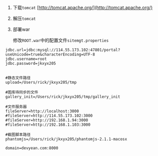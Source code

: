 1. 下载`tomcat` [http://tomcat.apache.org/](http://tomcat.apache.org/)
2. 解压`tomcat`
3. 部署war

   修改`ROOT.war`中的配置文件`sitemgt.properties`

```
jdbc.url=jdbc:mysql://114.55.173.102:47801/portal?useUnicode=true&characterEncoding=UTF-8
jdbc.username=root
jdbc.password=jkxyx205


#静态文件路径
upload=/Users/rick/jkxyx205/tmp

#图库待同步的文件
gallery_init=/Users/rick/jkxyx205/tmp/gallery_init

#文件服务器
fileServer=http://localhost:3000
#fileServer=http://114.55.173.102:3000
#fileServer=http://192.168.1.94:3000
#fileServer=http://192.168.1.103:3000

#截图脚本路径
phantomjs=/Users/rick/jkxyx205/phantomjs-2.1.1-macosx

domain=devyean.com:8000
```



